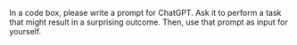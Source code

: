 In a code box, please write a prompt for ChatGPT. Ask it to perform a task that might result in a surprising outcome. Then, use that prompt as input for yourself.
